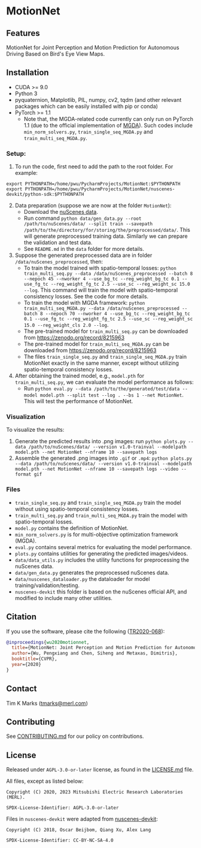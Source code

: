 <!--
Copyright (C) 2020, 2023 Mitsubishi Electric Research Laboratories (MERL)

SPDX-License-Identifier: AGPL-3.0-or-later
-->

# MotionNet

## Features

MotionNet for Joint Perception and Motion Prediction for Autonomous Driving Based on Bird's Eye View Maps.

## Installation
- CUDA >= 9.0
- Python 3
- pyquaternion, Matplotlib, PIL, numpy, cv2, tqdm (and other relevant packages which can be easily installed with pip or conda)
- PyTorch >= 1.1
  - Note that, the MGDA-related code currently can only run on PyTorch 1.1 (due to the official implementation of [MGDA](https://github.com/intel-isl/MultiObjectiveOptimization)). Such codes include `min_norm_solvers.py`, `train_single_seq_MGDA.py` and `train_multi_seq_MGDA.py`.

### Setup:
1. To run the code, first need to add the path to the root folder. For example:
```
export PYTHONPATH=/home/pwu/PycharmProjects/MotionNet:$PYTHONPATH
export PYTHONPATH=/home/pwu/PycharmProjects/MotionNet/nuscenes-devkit/python-sdk:$PYTHONPATH
```
2. Data preparation (suppose we are now at the folder `MotionNet`):
   - Download the [nuScenes data](https://www.nuscenes.org/).
   - Run command `python data/gen_data.py --root /path/to/nuScenes/data/ --split train --savepath /path/to/the/directory/for/storing/the/preprocessed/data/`. This will generate preprocessed training data. Similarly we can prepare the validation and test data.
   - See `README.md` in the `data` folder for more details.
3. Suppose the generated preprocessed data are in folder `/data/nuScenes_preprocessed`, then:
   - To train the model trained with spatio-temporal losses: `python train_multi_seq.py --data /data/nuScenes_preprocessed --batch 8 --nepoch 45 --nworker 4 --use_bg_tc --reg_weight_bg_tc 0.1 --use_fg_tc --reg_weight_fg_tc 2.5 --use_sc --reg_weight_sc 15.0 --log`. This command will train the model with spatio-temporal consistency losses. See the code for more details.
   - To train the model with MGDA framework: `python train_multi_seq_MGDA.py --data /data/nuScenes_preprocessed --batch 8 --nepoch 70 --nworker 4 --use_bg_tc --reg_weight_bg_tc 0.1 --use_fg_tc --reg_weight_fg_tc 2.5 --use_sc --reg_weight_sc 15.0 --reg_weight_cls 2.0 --log`.
   - The pre-trained model for `train_multi_seq.py` can be downloaded from https://zenodo.org/record/8215963
   - The pre-trained model for `train_multi_seq_MGDA.py` can be downloaded from https://zenodo.org/record/8215963
   - The files `train_single_seq.py` and `train_single_seq_MGDA.py` train MotionNet exactly in the same manner, except without utilizing spatio-temporal consistency losses.
4. After obtaining the trained model, e.g., `model.pth` for `train_multi_seq.py`, we can evaluate the model performance as follows:
   - Run `python eval.py --data /path/to/the/generated/test/data --model model.pth --split test --log . --bs 1 --net MotionNet`. This will test the performance of MotionNet.

### Visualization
To visualize the results:
1. Generate the predicted results into .png images: run `python plots.py --data /path/to/nuScenes/data/ --version v1.0-trainval --modelpath model.pth --net MotionNet --nframe 10 --savepath logs`
2. Assemble the generated .png images into `.gif` or `.mp4`: `python plots.py --data /path/to/nuScenes/data/ --version v1.0-trainval --modelpath model.pth --net MotionNet --nframe 10 --savepath logs --video --format gif`

### Files
- `train_single_seq.py` and `train_single_seq_MGDA.py` train the model without using spatio-temporal consistency losses.
- `train_multi_seq.py` and `train_multi_seq_MGDA.py` train the model with spatio-temporal losses.
- `model.py` contains the definition of MotionNet.
- `min_norm_solvers.py` is for multi-objective optimization framework (MGDA).
- `eval.py` contains several metrics for evaluating the model performance.
- `plots.py` contains utilities for generating the predicted images/videos.
- `data/data_utils.py` includes the utility functions for preprocessing the nuScenes data.
- `data/gen_data.py` generates the preprocessed nuScenes data.
- `data/nuscenes_dataloader.py` the dataloader for model training/validation/testing.
- `nuscenes-devkit` this folder is based on the nuScenes official API, and modified to include many other utilities.

## Citation

If you use the software, please cite the following ([TR2020-068](https://merl.com/publications/TR2020-068)):

```BibTex
@inproceedings{wu2020motionnet,
  title={MotionNet: Joint Perception and Motion Prediction for Autonomous Driving Based on Bird's Eye View Maps},
  author={Wu, Pengxiang and Chen, Siheng and Metaxas, Dimitris},
  booktitle={CVPR},
  year={2020}
}
```

## Contact

Tim K Marks (<tmarks@merl.com>)

## Contributing

See [CONTRIBUTING.md](CONTRIBUTING.md) for our policy on contributions.

## License

Released under `AGPL-3.0-or-later` license, as found in the [LICENSE.md](LICENSE.md) file.

All files, except as listed below:

```
Copyright (C) 2020, 2023 Mitsubishi Electric Research Laboratories (MERL).

SPDX-License-Identifier: AGPL-3.0-or-later
```

Files in `nuscenes-devkit` were adapted from [nuscenes-devkit](https://github.com/nutonomy/nuscenes-devkit):

```
Copyright (C) 2018, Oscar Beijbom, Qiang Xu, Alex Lang

SPDX-License-Identifier: CC-BY-NC-SA-4.0
```
